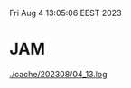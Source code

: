 Fri Aug  4 13:05:06 EEST 2023
# JAM
<a href='./cache/202308/04_13.log'>./cache/202308/04_13.log</a>
